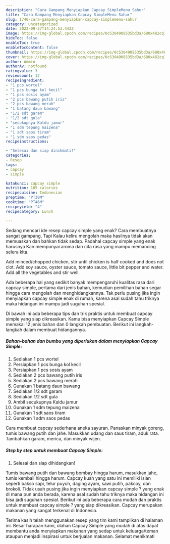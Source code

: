```yaml
---
description: "Cara Gampang Menyiapkan Capcay SimpleMenu Sahur"
title: "Cara Gampang Menyiapkan Capcay SimpleMenu Sahur"
slug: 1740-cara-gampang-menyiapkan-capcay-simplemenu-sahur
category: Uncategorized
date: 2022-09-27T14:24:53.442Z
image: https://img-global.cpcdn.com/recipes/0c5304908535bd3a/680x482cq70/capcay-simple-foto-resep-utama.jpg
hideToc: false
enableToc: true
enableTocContent: false
thumbnail: https://img-global.cpcdn.com/recipes/0c5304908535bd3a/680x482cq70/capcay-simple-foto-resep-utama.jpg
cover: https://img-global.cpcdn.com/recipes/0c5304908535bd3a/680x482cq70/capcay-simple-foto-resep-utama.jpg
author: Admin
authorAv: notfound
ratingvalue: 3
reviewcount: 12
recipeingredient:
- "1 pcs wortel"
- "1 pcs bunga kol kecil"
- "1 pcs sosis ayam"
- "2 pcs bawang putih iris"
- "2 pcs bawang merah"
- "1 batang daun bawang"
- "1/2 sdt garam"
- "1/2 sdt gula"
- "secukupnya Kaldu jamur"
- "1 sdm tepung maizena"
- "1 sdt saos tiram"
- "1 sdm saos pedas"
recipeinstructions:

- "Selesai dan siap dinikmati!"
categories:
- Resep
tags:
- capcay
- simple

katakunci: capcay simple 
nutrition: 105 calories
recipecuisine: Indonesian
preptime: "PT30M"
cooktime: "PT46M"
recipeyield: "4"
recipecategory: Lunch

---
```



Sedang mencari ide resep capcay simple yang enak? Cara membuatnya sangat gampang. Tapi Kalau keliru mengolah maka hasilnya tidak akan memuaskan dan bahkan tidak sedap. Padahal capcay simple yang enak harusnya Kan mempunyai aroma dan cita rasa yang mampu memancing selera kita.


Add minced/chopped chicken, stir until chicken is half cooked and does not clot. Add soy sauce, oyster sauce, tomato sauce, little bit pepper and water. Add all the vegetables and stir well.

Ada beberapa hal yang sedikit banyak mempengaruhi kualitas rasa dari capcay simple, pertama dari jenis bahan, kemudian pemilihan bahan segar hingga cara mengolah dan menghidangkannya. Tak perlu pusing jika ingin menyiapkan capcay simple enak di rumah, karena asal sudah tahu triknya maka hidangan ini mampu jadi suguhan spesial.


Di bawah ini ada beberapa tips dan trik praktis untuk membuat capcay simple yang siap dikreasikan. Kamu bisa menyiapkan Capcay Simple memakai 12 jenis bahan dan 0 langkah pembuatan. Berikut ini langkah-langkah dalam membuat hidangannya.

<!--inarticleads1-->

##### Bahan-bahan dan bumbu yang diperlukan dalam menyiapkan Capcay Simple:

1. Sediakan 1 pcs wortel
1. Persiapkan 1 pcs bunga kol kecil
1. Persiapkan 1 pcs sosis ayam
1. Sediakan 2 pcs bawang putih iris
1. Sediakan 2 pcs bawang merah
1. Gunakan 1 batang daun bawang
1. Sediakan 1/2 sdt garam
1. Sediakan 1/2 sdt gula
1. Ambil secukupnya Kaldu jamur
1. Gunakan 1 sdm tepung maizena
1. Gunakan 1 sdt saos tiram
1. Gunakan 1 sdm saos pedas


Cara membuat capcay sederhana aneka sayuran. Panaskan minyak goreng, tumis bawang putih dan jahe. Masukkan udang dan saus tiram, aduk rata. Tambahkan garam, merica, dan minyak wijen. 

<!--inarticleads2-->

##### Step by step untuk membuat Capcay Simple:


1. Selesai dan siap dihidangkan!

Tumis bawang putih dan bawang bombay hingga harum, masukkan jahe, tumis kembali hingga harum. Capcay kuah yang satu ini memiliki isian seperti bakso sapi, telur puyuh, daging ayam, sawi putih, pakcoy, dan brokoli. Tidak usah pusing jika ingin menyiapkan capcay simple ? yang enak di mana pun anda berada, karena asal sudah tahu triknya maka hidangan ini bisa jadi suguhan spesial. Berikut ini ada beberapa cara mudah dan praktis untuk membuat capcay simple ? yang siap dikreasikan. Capcay merupakan makanan yang sangat terkenal di Indonesia. 

Terima kasih telah menggunakan resep yang tim kami tampilkan di halaman ini. Besar harapan kami, olahan Capcay Simple yang mudah di atas dapat membantu anda menyiapkan makanan yang sedap untuk keluarga/teman ataupun menjadi inspirasi untuk berjualan makanan. Selamat menikmati
